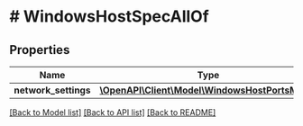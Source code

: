 # # WindowsHostSpecAllOf

## Properties

Name | Type | Description | Notes
------------ | ------------- | ------------- | -------------
**network_settings** | [**\OpenAPI\Client\Model\WindowsHostPortsModel**](WindowsHostPortsModel.md) |  | [optional]

[[Back to Model list]](../../README.md#models) [[Back to API list]](../../README.md#endpoints) [[Back to README]](../../README.md)

